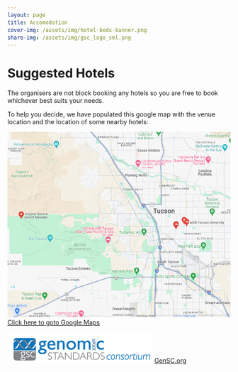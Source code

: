 ```yaml
---
layout: page
title: Accomodation
cover-img: /assets/img/hotel-beds-banner.png
share-img: /assets/img/gsc_logo_sml.png
---
```


# Suggested Hotels

The organisers are not block booking any hotels so you are free to book whichever best suits your needs.

To help you decide, we have populated this google map with the venue location and the location of some nearby hotels:

![Google-map-screenshot.png](../assets/img/Google-map-screenshot.png) 
[Click here to goto Google Maps](https://www.google.com/maps/@32.2382697,-111.055761,12z/data=!3m1!4b1!4m3!11m2!2s1d7_X5s8TR2x1J8jWR_EIA!3e3?entry=ttu)




![GenSC](../assets/img/gsc_logo_sml.png)
[GenSC.org](https://www.gensc.org/)








